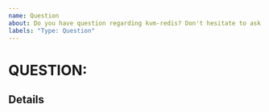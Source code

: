 ```yaml
---
name: Question
about: Do you have question regarding kvm-redis? Don't hesitate to ask.
labels: "Type: Question"
---
```

# QUESTION: <!-- fill the title of question -->

## Details

<!-- fill this out -->

<!--
For questions and other non-bugs, you could use http://groups.google.com/group/pmem
You could also chat with members of the PMDK/kvm-redis team real-time on the #pmem IRC channel on OFTC
-->
